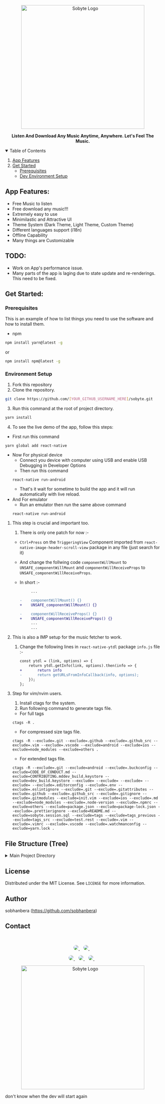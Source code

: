 <div align="center">
  <img alt="Sobyte Logo" src="https://github.com/sobhanbera/sobyte/blob/master/.github_src/logo_name.png" width="400px" />

**Listen And Download Any Music Anytime, Anywhere. Let's Feel The Music.**

</div>

<details open="open">
  <summary>Table of Contents</summary>
  <ol>
    <li>
      <a href="#app-features">App Features</a>
    </li>
    <li>
      <a href="#get-started">Get Started</a>
      <ul>
        <li><a href="#prerequisites">Prerequisites</a></li>
        <li><a href="#environment-setup">Dev Environment Setup</a></li>
      </ul>
    </li>
  </ol>
</details>

## App Features:

-   Free Music to listen
-   Free download any music!!!
-   Extremely easy to use
-   Minimilastic and Attractive UI
-   Theme System (Dark Theme, Light Theme, Custom Theme)
-   Different languages support (i18n)
-   Offline Capability
-   Many things are Customizable

## TODO:

-   Work on App's performance issue.
-   Many parts of the app is laging due to state update and re-renderings. This need to be fixed.

## Get Started:

### Prerequisites

This is an example of how to list things you need to use the software and how to install them.

-   npm

```sh
npm install yarn@latest -g
```

or

```sh
npm install npm@latest -g
```

### Environment Setup

1. Fork this repository
2. Clone the repository.

```sh
git clone https://github.com/[YOUR_GITHUB_USERNAME_HERE]/sobyte.git
```

3. Run this command at the root of project directory.

```sh
yarn install
```

4. To see the live demo of the app, follow this steps:

-   First run this command

```
yarn global add react-native
```

-   Now For physical device
    -   Connect you device with computer using USB and enable USB Debugging in Developer Options
    -   Then run this command
    ```
    react-native run-android
    ```
    -   That's it wait for sometime to build the app and it will run automatically with live reload.
-   And For emulator
    -   Run an emulator then run the same above command
    ```
    react-native run-android
    ```

1. This step is crucial and important too.

    1. There is only one patch for now :-

    - `Ctrl+Press` on the `TriggeringView` Component imported from `react-native-image-header-scroll-view` package in any file (just search for it)

    - And change the follwing code `componentWillMount` to `UNSAFE_componentWillMount` and `componentWillReceiveProps` to `UNSAFE_componentWillReceiveProps`.

    - In short :-

        ```diff
             ...

        -    componentWillMount() {}
        +    UNSAFE_componentWillMount() {}

        -    componentWillReceiveProps() {}
        +    UNSAFE_componentWillReceiveProps() {}
             ...
             ...
        ```

2. This is also a IMP setup for the music fetcher to work.

    1. Change the following lines in `react-native-ytdl` package `info.js` file :-
        ```diff
        const ytdl = (link, options) => {
            return ytdl.getInfo(link, options).then(info => {
        +       return info
        -       return getURLsFromInfoCallback(info, options);
            });
        };
        ```

3. Step for vim/nvim users.

    1. Install ctags for the system.
    2. Run following command to generate tags file.

    - For full tags

    ```
    ctags -R .
    ```

    - For compressed size tags file.

    ```
    ctags -R --exclude=.git --exclude=.github --exclude=.github_src --exclude=.vim --exclude=.vscode --exclude=android --exclude=ios --exclude=node_modules --exclude=others .
    ```

    - For extended tags file.

    ```
    ctags -R --exclude=.git --exclude=android --exclude=.buckconfig --exclude=CODE_OF_CONDUCT.md --exclude=CONTRIBUTING.mddev_build.keystore --exclude=dev_build.keystore --exclude= --exclude= --exclude= --exclude= --exclude=.editorconfig --exclude=.env --exclude=.eslintignore --exclude=.git --exclude=.gitattributes --exclude=.github --exclude=.github_src --exclude=.gitignore --exclude=.gitmodules --exclude=init.vim --exclude=ios --exclude=.md --exclude=node_modules --exclude=.node-version --exclude=.npmrc --exclude=others --exclude=package.json --exclude=package-lock.json --exclude=.prettierignore --exclude=README.md --exclude=sobyte.session.sql --exclude=tags --exclude=tags_previous --exclude=tags_src --exclude=test.rest --exclude=.vim --exclude=.vimrc --exclude=.vscode --exclude=.watchmanconfig --exclude=yarn.lock .
    ```

## File Structure (Tree)

<details>
  <summary>Main Project Directory</summary>

```.text

app
├── MainApp.tsx
├── api
│   ├── MusicFetcher.tsx
│   ├── PlayerControls.tsx
│   ├── index.js
│   ├── parsers.js
│   ├── playerServices.js
│   └── utils.js
├── assets
│   ├── animations
│   │   └── logo_loading.gif
│   ├── fonts
│   │   ├── Elika Gorica.ttf
│   │   ├── Helvetica.ttf
│   │   ├── LucidaGrande.ttf
│   │   ├── Roboto-Bold.ttf
│   │   ├── Roboto-Regular.ttf
│   │   ├── Tahoma Regular font.ttf
│   │   ├── Ubuntu Bold.ttf
│   │   ├── Ubuntu Light.ttf
│   │   ├── Ubuntu.ttf
│   │   └── verdana.ttf
│   └── images
│       ├── icons
│       │   └── setting.png
│       ├── logo_name.png
│       ├── phone_screen.png
│       └── sobyte_logo_white.png
├── components
│   ├── AnimatedGradient
│   │   └── index.js
│   ├── Area
│   │   └── index.tsx
│   ├── AuthButton
│   │   └── index.tsx
│   ├── BottomSheet
│   │   └── index.tsx
│   ├── DoubleTap
│   │   └── index.tsx
│   ├── FullScreenLoading
│   │   └── index.tsx
│   ├── GlobalLoading
│   │   └── index.tsx
│   ├── GradientBackground
│   │   └── index.tsx
│   ├── Header
│   │   └── index.tsx
│   ├── HeaderCollapsible
│   │   └── index.tsx
│   ├── HeaderMain
│   │   └── index.tsx
│   ├── HeaderProfile
│   │   └── index.tsx
│   ├── HeaderSearch
│   │   └── index.tsx
│   ├── HeartBeatView
│   │   └── index.tsx
│   ├── HighPaddingView
│   │   └── index.tsx
│   ├── MusicPlayer
│   │   └── ProgressSlider.tsx
│   ├── Prompt
│   │   └── index.tsx
│   ├── Scaler
│   │   └── index.tsx
│   ├── ScalerAuthButton
│   │   └── index.tsx
│   ├── SobyteAlert
│   │   └── index.tsx
│   ├── SobyteTextInput
│   │   └── index.tsx
│   ├── T_C_PrivacyPolicy
│   │   └── index.tsx
│   └── index.ts
├── constants
│   ├── fakemails.ts
│   └── index.js
├── context
│   ├── Settings.tsx
│   └── index.ts
├── controller
│   ├── AppInside.tsx
│   ├── AppStartingPoint.tsx
│   ├── Authentication.tsx
│   ├── ExploreStack
│   │   └── index.tsx
│   └── ProfileStack
│       └── index.tsx
├── i18n
│   ├── en.json
│   ├── hi.json
│   └── index.js
├── interfaces
│   └── index.ts
├── rules
│   └── index.ts
├── screens
│   ├── Home.tsx
│   ├── authentication
│   │   ├── ForgotPassword.tsx
│   │   ├── Help.tsx
│   │   ├── Intro.tsx
│   │   ├── Login.tsx
│   │   └── Register.tsx
│   └── main
│       ├── Explore
│       │   └── Explore.tsx
│       ├── MusicPlayer.tsx
│       └── Profile
│           ├── Profile.tsx
│           └── Setting.tsx
├── styles
│   └── global.styles.ts
├── themes
│   ├── DarkTheme.ts
│   ├── ThemeProps.ts
│   ├── ThemeProvider.tsx
│   └── Themes.ts
└── utils
    ├── Colors.ts
    ├── Objects.ts
    ├── index.ts
    └── storage.ts

```

</details>

## License

Distributed under the MIT License. See `LICENSE` for more information.

## Author

sobhanbera (https://github.com/sobhanbera)

## Contact

</br>
<p align='center'>
  <a href="https://www.linkedin.com/in/sobhanbera">
    <img style="border-radius:25px" src="https://img.shields.io/badge/linkedin-%230077B5.svg?&style=for-the-badge&logo=linkedin&logoColor=white" />
  </a>&nbsp;&nbsp;
  <a href="https://www.instagram.com/sobhanbera_">
    <img  style="border-radius:25px"src="https://img.shields.io/badge/instagram-%23E4405F.svg?&style=for-the-badge&logo=instagram&logoColor=white" />
  </a>&nbsp;&nbsp;
</p>

<p align='center'>
  <a href="https://www.facebook.com/sobhanberaos">
    <img style="border-radius:25px" src="https://img.shields.io/badge/sobhanbera-%233b5998.svg?&style=for-the-badge&logo=facebook&logoColor=white" />
  </a>&nbsp;&nbsp;
  <a href="https://twitter.com/BeraSobhan">
    <img style="border-radius:25px" src="https://img.shields.io/badge/twitter-%2300acee.svg?&style=for-the-badge&logo=twitter&logoColor=white" />
  </a>&nbsp;&nbsp;
  <a href="mailto:sobhanbera258@gmail.com">
    <img style="border-radius:25px" src="https://img.shields.io/badge/-sobhanbera258-c14438?style=for-the-badge&logo=Gmail&logoColor=white&link=mailto:sobhanbera258@gmail.com" />
  </a>&nbsp;&nbsp;
</p>

<div align="center">
  <img alt="Sobyte Logo" src="https://github.com/sobhanbera/sobyte/blob/master/.github_src/logo_name.png" width="400px" />
</div>

<!-- test commit push since i am getting error while pulling the branch in windows due to internet problems -->
don't know when the dev will start again
